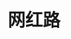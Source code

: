 ---
title: 网红路
layout: post
photos:
- https://images-hexo.oss-cn-shanghai.aliyuncs.com/20231022/20230401-street-1.webp
- https://images-hexo.oss-cn-shanghai.aliyuncs.com/20231022/20230401-street-2.webp
- https://images-hexo.oss-cn-shanghai.aliyuncs.com/20231022/20230401-street-3.webp
- https://images-hexo.oss-cn-shanghai.aliyuncs.com/20231022/20230401-street-4.webp
- https://images-hexo.oss-cn-shanghai.aliyuncs.com/20231022/20230401-street-5.webp
- https://images-hexo.oss-cn-shanghai.aliyuncs.com/20231022/20230401-street-6.webp
- https://images-hexo.oss-cn-shanghai.aliyuncs.com/20231022/20230401-street-7.webp
- https://images-hexo.oss-cn-shanghai.aliyuncs.com/20231022/20230401-street-8.webp
- https://images-hexo.oss-cn-shanghai.aliyuncs.com/20231022/20230401-street-9.webp
- https://images-hexo.oss-cn-shanghai.aliyuncs.com/20231022/20230401-street-10.webp
- https://images-hexo.oss-cn-shanghai.aliyuncs.com/20231022/20230401-street-11.webp
- https://images-hexo.oss-cn-shanghai.aliyuncs.com/20231022/20230401-street-12.webp
- https://images-hexo.oss-cn-shanghai.aliyuncs.com/20231022/20230401-street-13.webp
- https://images-hexo.oss-cn-shanghai.aliyuncs.com/20231022/20230401-street-14.webp
- https://images-hexo.oss-cn-shanghai.aliyuncs.com/20231022/20230401-street-15.webp
---